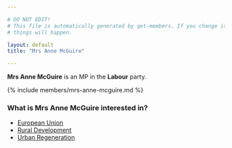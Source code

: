 ```yaml
---

# DO NOT EDIT!
# This file is automatically generated by get-members. If you change it, bad
# things will happen.

layout: default
title: "Mrs Anne McGuire"

---
```


**Mrs Anne McGuire** is an MP in the **Labour** party.

{% include members/mrs-anne-mcguire.md %}

### What is Mrs Anne McGuire interested in?


* [European Union](/interests/european-union.html)
* [Rural Development](/interests/rural-development.html)
* [Urban Regeneration](/interests/urban-regeneration.html)
